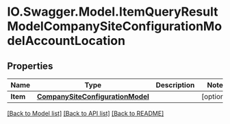 # IO.Swagger.Model.ItemQueryResultModelCompanySiteConfigurationModelAccountLocation
## Properties

Name | Type | Description | Notes
------------ | ------------- | ------------- | -------------
**Item** | [**CompanySiteConfigurationModel**](CompanySiteConfigurationModel.md) |  | [optional] 

[[Back to Model list]](../README.md#documentation-for-models) [[Back to API list]](../README.md#documentation-for-api-endpoints) [[Back to README]](../README.md)

